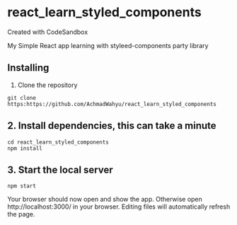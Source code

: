 # react_learn_styled_components
Created with CodeSandbox

My Simple React app learning with styleed-components party library

## Installing
1. Clone the repository
```
git clone https:https://github.com/AchmadWahyu/react_learn_styled_components
```

## 2. Install dependencies, this can take a minute
```
cd react_learn_styled_components
npm install
```

## 3. Start the local server
```
npm start
```
Your browser should now open and show the app. Otherwise open http://localhost:3000/ in your browser. Editing files will automatically refresh the page.


